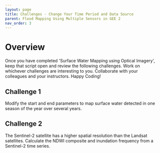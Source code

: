 ```yaml
---
layout: page
title: Challenges - Change Your Time Period and Data Source
parent: Flood Mapping Using Multiple Sensors in GEE 2
nav_order: 3
---
```


# Overview

Once you have completed 'Surface Water Mapping using Optical Imagery', keep that script open and review the following challenges. Work on whichever challenges are interesting to you. Collaborate with your colleagues and your instructors. Happy Coding! 

## Challenge 1

Modify the start and end parameters to map surface water detected in one season of the year over several years. 

## Challenge 2

The Sentinel-2 satellite has a higher spatial resolution than the Landsat satellites. Calculate the NDWI composite and inundation frequency from a Sentinel-2 time series.